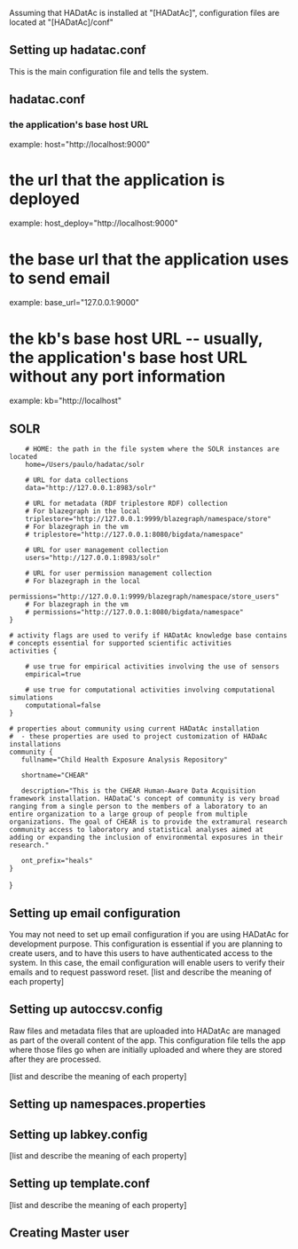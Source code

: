 Assuming that HADatAc is installed at "[HADatAc]", configuration files are located at "[HADatAc]/conf"

## Setting up hadatac.conf

This is the main configuration file and tells the system.

## hadatac.conf
	  
### the application's base host URL
  example: host="http://localhost:9000"
		
# the url that the application is deployed
  example: host_deploy="http://localhost:9000"
		
# the base url that the application uses to send email
  example: base_url="127.0.0.1:9000"
		
# the kb's base host URL -- usually, the application's base host URL without any port information
  example: kb="http://localhost"

## SOLR
    
        # HOME: the path in the file system where the SOLR instances are located
        home=/Users/paulo/hadatac/solr

        # URL for data collections
        data="http://127.0.0.1:8983/solr"
        
        # URL for metadata (RDF triplestore RDF) collection
        # For blazegraph in the local
		triplestore="http://127.0.0.1:9999/blazegraph/namespace/store"
        # For blazegraph in the vm
        # triplestore="http://127.0.0.1:8080/bigdata/namespace"
	    
        # URL for user management collection
        users="http://127.0.0.1:8983/solr"

        # URL for user permission management collection
        # For blazegraph in the local
        permissions="http://127.0.0.1:9999/blazegraph/namespace/store_users"
        # For blazegraph in the vm
        # permissions="http://127.0.0.1:8080/bigdata/namespace"
    }

    # activity flags are used to verify if HADatAc knowledge base contains 
    # concepts essential for supported scientific activities 
    activities {

        # use true for empirical activities involving the use of sensors
        empirical=true
        
        # use true for computational activities involving computational simulations
        computational=false
    }

    # properties about community using current HADatAc installation
    #  - these properties are used to project customization of HADaAc installations
    community {
       fullname="Child Health Exposure Analysis Repository"
       
       shortname="CHEAR"
       
       description="This is the CHEAR Human-Aware Data Acquisition framework installation. HADataC's concept of community is very broad ranging from a single person to the members of a laboratory to an entire organization to a large group of people from multiple organizations. The goal of CHEAR is to provide the extramural research community access to laboratory and statistical analyses aimed at adding or expanding the inclusion of environmental exposures in their research."
	   
       ont_prefix="heals"
    }

}

## Setting up email configuration

You may not need to set up email configuration if you are using HADatAc for development purpose. This configuration is essential if you are planning to create users, and to have this users to have authenticated access to the system. In this case, the email configuration will enable users to verify their emails and to request password reset.
[list and describe the meaning of each property]

## Setting up autoccsv.config

Raw files and metadata files that are uploaded into HADatAc are managed as part of the overall content of the app. This configuration file tells the app where those files go when are initially uploaded and where they are stored after they are processed.

[list and describe the meaning of each property]

## Setting up namespaces.properties

## Setting up labkey.config

[list and describe the meaning of each property]

## Setting up template.conf

[list and describe the meaning of each property]

## Creating Master user

